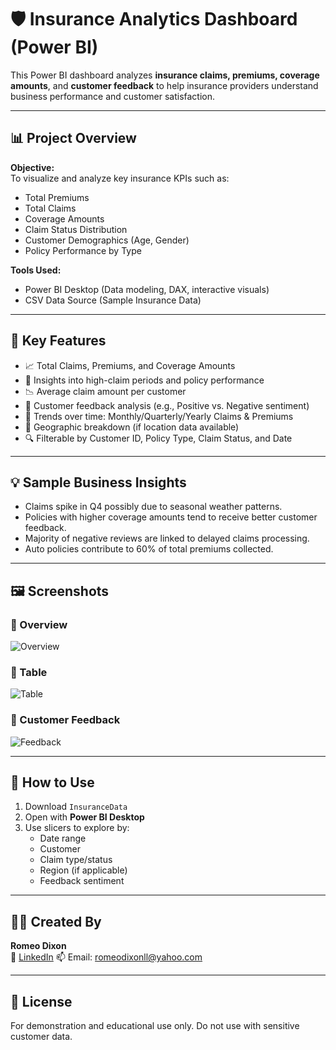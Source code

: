 # 🛡️ Insurance Analytics Dashboard (Power BI)

This Power BI dashboard analyzes **insurance claims, premiums, coverage amounts**, and **customer feedback** to help insurance providers understand business performance and customer satisfaction.

---

## 📊 Project Overview

**Objective:**  
To visualize and analyze key insurance KPIs such as:
- Total Premiums
- Total Claims
- Coverage Amounts
- Claim Status Distribution
- Customer Demographics (Age, Gender)
- Policy Performance by Type

**Tools Used:**  
- Power BI Desktop (Data modeling, DAX, interactive visuals)
- CSV Data Source (Sample Insurance Data)

---

## 📌 Key Features

- 📈 Total Claims, Premiums, and Coverage Amounts
- 🧠 Insights into high-claim periods and policy performance
- 📉 Average claim amount per customer
- 💬 Customer feedback analysis (e.g., Positive vs. Negative sentiment)
- 📆 Trends over time: Monthly/Quarterly/Yearly Claims & Premiums
- 📍 Geographic breakdown (if location data available)
- 🔍 Filterable by Customer ID, Policy Type, Claim Status, and Date

---

## 💡 Sample Business Insights

- Claims spike in Q4 possibly due to seasonal weather patterns.
- Policies with higher coverage amounts tend to receive better customer feedback.
- Majority of negative reviews are linked to delayed claims processing.
- Auto policies contribute to 60% of total premiums collected.

---

## 🖼️ Screenshots

### 🔹 Overview
![Overview](https://github.com/user-attachments/assets/a4e46ea7-f0e2-4276-8c52-b74eb14bca9d)

### 🔹 Table
![Table](https://github.com/user-attachments/assets/dd759307-2ae1-4582-a39c-282c822a69b4)

### 🔹 Customer Feedback 
![Feedback](https://github.com/user-attachments/assets/ddee4a57-68da-41ca-a2b0-6ce39cf776a8)

---

## 🚀 How to Use

1. Download `InsuranceData`
2. Open with **Power BI Desktop**
3. Use slicers to explore by:
   - Date range
   - Customer
   - Claim type/status
   - Region (if applicable)
   - Feedback sentiment

---


## 🙋‍♂️ Created By

**Romeo Dixon**  
🔗 [LinkedIn](https://www.linkedin.com/in/romeodixonll/) 
📫 Email: romeodixonll@yahoo.com

---

## 📝 License

For demonstration and educational use only. Do not use with sensitive customer data.
